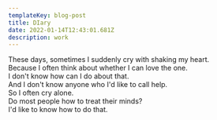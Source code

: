 ```yaml
---
templateKey: blog-post
title: DIary
date: 2022-01-14T12:43:01.681Z
description: work
---
```

These days, sometimes I suddenly cry with shaking my heart.  
Because I often think about whether I can love the one.  
I don't know how can I do about that.  
And I don't know anyone who I'd like to call help.  
So I often cry alone.  
Do most people how to treat their minds?  
I'd like to know how to do that.

